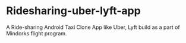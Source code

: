 # Ridesharing-uber-lyft-app
A Ride-sharing Android Taxi Clone App like Uber, Lyft build as a part of Mindorks flight program.